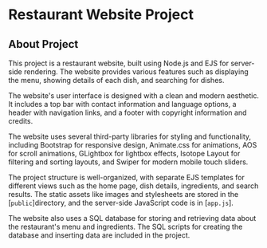 # Restaurant Website Project

## About Project

This project is a restaurant website, built using Node.js and EJS for server-side rendering. The website provides various features such as displaying the menu, showing details of each dish, and searching for dishes. 

The website's user interface is designed with a clean and modern aesthetic. It includes a top bar with contact information and language options, a header with navigation links, and a footer with copyright information and credits. 

The website uses several third-party libraries for styling and functionality, including Bootstrap for responsive design, Animate.css for animations, AOS for scroll animations, GLightbox for lightbox effects, Isotope Layout for filtering and sorting layouts, and Swiper for modern mobile touch sliders.

The project structure is well-organized, with separate EJS templates for different views such as the home page, dish details, ingredients, and search results. The static assets like images and stylesheets are stored in the [``public``]directory, and the server-side JavaScript code is in [``app.js``].

The website also uses a SQL database for storing and retrieving data about the restaurant's menu and ingredients. The SQL scripts for creating the database and inserting data are included in the project.
